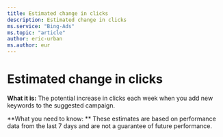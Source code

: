 ```yaml
---
title: Estimated change in clicks
description: Estimated change in clicks
ms.service: "Bing-Ads"
ms.topic: "article"
author: eric-urban
ms.author: eur
---
```


# Estimated change in clicks

**What it is:**    The potential increase in clicks each week when you add new keywords to the suggested campaign.

**What you need to know: **             These estimates are based on performance data from the last 7 days and are not a guarantee of future performance.


